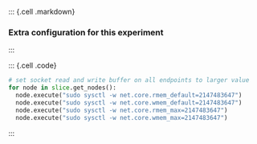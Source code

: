 ::: {.cell .markdown}
### Extra configuration for this experiment
:::

::: {.cell .code}
```python
# set socket read and write buffer on all endpoints to larger value
for node in slice.get_nodes():
  node.execute("sudo sysctl -w net.core.rmem_default=2147483647")
  node.execute("sudo sysctl -w net.core.wmem_default=2147483647")
  node.execute("sudo sysctl -w net.core.rmem_max=2147483647")
  node.execute("sudo sysctl -w net.core.wmem_max=2147483647")
```
:::

